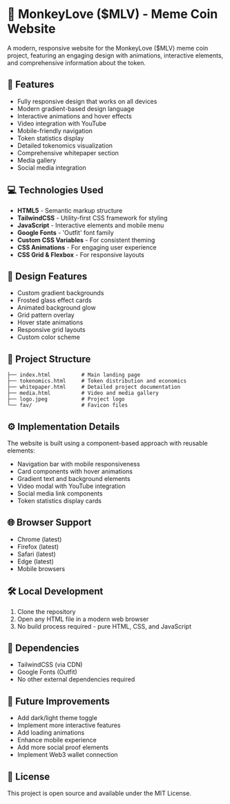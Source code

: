 # 🐒 MonkeyLove ($MLV) - Meme Coin Website

A modern, responsive website for the MonkeyLove ($MLV) meme coin project, featuring an engaging design with animations, interactive elements, and comprehensive information about the token.

## 🚀 Features

- Fully responsive design that works on all devices
- Modern gradient-based design language
- Interactive animations and hover effects
- Video integration with YouTube
- Mobile-friendly navigation
- Token statistics display
- Detailed tokenomics visualization
- Comprehensive whitepaper section
- Media gallery
- Social media integration

## 💻 Technologies Used

- **HTML5** - Semantic markup structure
- **TailwindCSS** - Utility-first CSS framework for styling
- **JavaScript** - Interactive elements and mobile menu
- **Google Fonts** - 'Outfit' font family
- **Custom CSS Variables** - For consistent theming
- **CSS Animations** - For engaging user experience
- **CSS Grid & Flexbox** - For responsive layouts

## 🎨 Design Features

- Custom gradient backgrounds
- Frosted glass effect cards
- Animated background glow
- Grid pattern overlay
- Hover state animations
- Responsive grid layouts
- Custom color scheme

## 📁 Project Structure

```
├── index.html          # Main landing page
├── tokenomics.html     # Token distribution and economics
├── whitepaper.html     # Detailed project documentation
├── media.html          # Video and media gallery
├── logo.jpeg           # Project logo
└── fav/                # Favicon files
```

## ⚙️ Implementation Details

The website is built using a component-based approach with reusable elements:

- Navigation bar with mobile responsiveness
- Card components with hover animations
- Gradient text and background elements
- Video modal with YouTube integration
- Social media link components
- Token statistics display cards

## 🌐 Browser Support

- Chrome (latest)
- Firefox (latest)
- Safari (latest)
- Edge (latest)
- Mobile browsers

## 🛠️ Local Development

1. Clone the repository
2. Open any HTML file in a modern web browser
3. No build process required - pure HTML, CSS, and JavaScript

## 🔗 Dependencies

- TailwindCSS (via CDN)
- Google Fonts (Outfit)
- No other external dependencies required

## 🎯 Future Improvements

- Add dark/light theme toggle
- Implement more interactive features
- Add loading animations
- Enhance mobile experience
- Add more social proof elements
- Implement Web3 wallet connection

## 📝 License

This project is open source and available under the MIT License.
